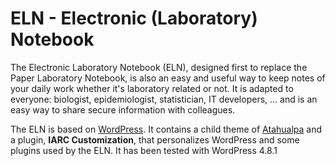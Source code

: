 # ELN - Electronic (Laboratory) Notebook
The Electronic Laboratory Notebook (ELN), designed first to replace the Paper Laboratory Notebook, is also an easy and useful way to keep notes of your daily work whether it's laboratory related or not. It is adapted to everyone: biologist, epidemiologist, statistician, IT developers, ... and is an easy way to share secure information with colleagues.

The ELN is based on [WordPress](https://wordpress.org/). It contains a child theme of [Atahualpa](https://wordpress.org/themes/atahualpa/) and a plugin, **IARC Customization**, that personalizes WordPress and some plugins used by the ELN. It has been tested with WordPress 4.8.1

